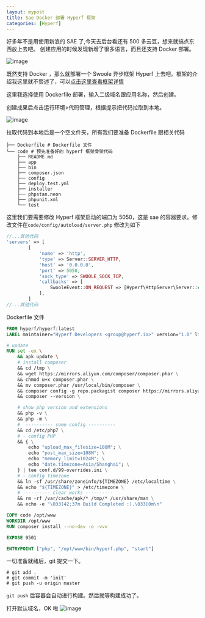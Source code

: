 ```yaml
---
layout: mypost
title: Sae Docker 部署 Hyperf 框架 
categories: [Hyperf]
---
```


好多年不是用使用新浪的 SAE 了,今天去后台看还有 500 多云豆，想来就搞点东西放上去吧。
创建应用的时候发现新增了很多语言，而且还支持 Docker 部署。

![image](https://tva2.sinaimg.cn/large/006LCYVcgy1gh6gwwyqylj31z6170th6.jpg)

既然支持 Docker ，那么就部署一个 Swoole 异步框架 Hyperf 上去吧。框架的介绍我这里就不赘述了，可以[点击这里查看框架详情](https://hyperf.wiki/2.0/#/)

这里我选择使用 Dockerfile 部署，输入二级域名跟应用名称，然后创建。

创建成果后点击运行环境>代码管理，根据提示把代码拉取到本地。

![image](https://tvax2.sinaimg.cn/large/006LCYVcgy1gh6h6na83sj315a12877s.jpg)

拉取代码到本地后是一个空文件夹，所有我们要准备 Dockerfile 跟相关代码

```
├── Dockerfile # Dockerfile 文件
└── code # 预先准备好的 hyperf 框架骨架代码
    ├── README.md
    ├── app
    ├── bin
    ├── composer.json
    ├── config
    ├── deploy.test.yml
    ├── installer
    ├── phpstan.neon
    ├── phpunit.xml
    └── test
```
这里我们要需要修改 Hyperf 框架启动的端口为 5050，这是 sae 的容器要求。修改文件在`code/config/autoload/server.php` 修改为如下

```php
//...其他代码
'servers' => [
        [
            'name' => 'http',
            'type' => Server::SERVER_HTTP,
            'host' => '0.0.0.0',
            'port' => 5050,
            'sock_type' => SWOOLE_SOCK_TCP,
            'callbacks' => [
                SwooleEvent::ON_REQUEST => [Hyperf\HttpServer\Server::class, 'onRequest'],
            ],
        ]
//...其他代码
```

Dockerfile 文件
```dockerfile
FROM hyperf/hyperf:latest
LABEL maintainer="Hyperf Developers <group@hyperf.io>" version="1.0" license="MIT"

# update
RUN set -ex \
    && apk update \
    # install composer
    && cd /tmp \
    && wget https://mirrors.aliyun.com/composer/composer.phar \
    && chmod u+x composer.phar \
    && mv composer.phar /usr/local/bin/composer \
    && composer config -g repo.packagist composer https://mirrors.aliyun.com/composer \
    && composer --version \

    # show php version and extensions
    && php -v \
    && php -m \
    #  ---------- some config ----------
    && cd /etc/php7 \
    # - config PHP
    && { \
        echo "upload_max_filesize=100M"; \
        echo "post_max_size=108M"; \
        echo "memory_limit=1024M"; \
        echo "date.timezone=Asia/Shanghai"; \
    } | tee conf.d/99-overrides.ini \
    # - config timezone
    && ln -sf /usr/share/zoneinfo/${TIMEZONE} /etc/localtime \
    && echo "${TIMEZONE}" > /etc/timezone \
    # ---------- clear works ----------
    && rm -rf /var/cache/apk/* /tmp/* /usr/share/man \
    && echo -e "\033[42;37m Build Completed :).\033[0m\n" 

COPY code /opt/www
WORKDIR /opt/www
RUN composer install --no-dev -o -vvv

EXPOSE 9501

ENTRYPOINT ["php", "/opt/www/bin/hyperf.php", "start"]
```

一切准备就绪后，git 提交一下。
```shell
# git add .
# git commit -m 'init'
# git push -u origin master
```

`git push` 后容器会自动进行构建。然后就等构建成功了。

打开默认域名，OK 啦
![image](https://tva4.sinaimg.cn/large/006LCYVcgy1gh6hfnvkcuj30t80eamy6.jpg)